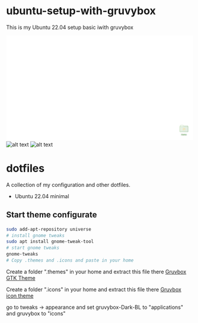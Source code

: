 # ubuntu-setup-with-gruvybox
This is my Ubuntu 22.04 setup basic iwith gruvybox

![alt text](https://github.com/AugustoKalled/ubuntu-setup-gruvybox/blob/main/Screenshot%20from%202022-09-22%2023-04-01.png)
![alt text](https://raw.githubusercontent.com/username/projectname/branch/path/to/img.png)
![alt text](https://raw.githubusercontent.com/username/projectname/branch/path/to/img.png)

# dotfiles

A collection of my configuration and other dotfiles.

* Ubuntu 22.04 minimal

## Start theme configurate

```bash
sudo add-apt-repository universe
# install gnome tweaks
sudo apt install gnome-tweak-tool
# start gnome tweaks
gnome-tweaks
# Copy .themes and .icons and paste in your home
```


Create a folder ".themes" in your home and extract this file there
[Gruvbox GTK Theme](https://www.gnome-look.org/p/1681313)

Create a folder ".icons" in your home and extract this file there
[Gruvbox icon theme](https://www.gnome-look.org/p/1327720/)

go to tweaks -> appearance and set gruvybox-Dark-BL to "applications" and gruvybox to "icons"
